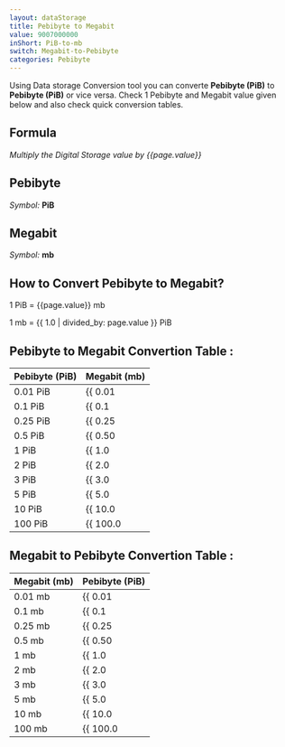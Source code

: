 ```yaml
---
layout: dataStorage
title: Pebibyte to Megabit
value: 9007000000
inShort: PiB-to-mb
switch: Megabit-to-Pebibyte
categories: Pebibyte
---
```


Using Data storage Conversion tool you can converte **Pebibyte (PiB)** to **Pebibyte (PiB)** or vice versa. Check 1 Pebibyte and Megabit value given below and also check quick conversion tables.

## Formula
*Multiply the Digital Storage value by {{page.value}}*

## Pebibyte
*Symbol:* **PiB**

## Megabit
*Symbol:* **mb**

## How to Convert Pebibyte to Megabit?

1 PiB = {{page.value}} mb

1 mb = {{ 1.0 | divided_by: page.value }} PiB


## Pebibyte to Megabit Convertion Table :

| Pebibyte (PiB) | Megabit (mb) |
| ---- | ---- |
| 0.01 PiB | {{ 0.01 | times: page.value }} mb |
| 0.1 PiB | {{ 0.1 | times: page.value }} mb |
| 0.25 PiB | {{ 0.25 | times: page.value }} mb |
| 0.5 PiB | {{ 0.50 | times: page.value }} mb |
| 1 PiB | {{ 1.0 | times: page.value }} mb |
| 2 PiB | {{ 2.0 | times: page.value }} mb |
| 3 PiB | {{ 3.0 | times: page.value }} mb |
| 5 PiB | {{ 5.0 | times: page.value }} mb |
| 10 PiB | {{ 10.0 | times: page.value }} mb |
| 100 PiB | {{ 100.0 | times: page.value }} mb |

## Megabit to Pebibyte Convertion Table :

| Megabit (mb) | Pebibyte (PiB) |
| ---- | ---- |
| 0.01 mb | {{ 0.01 | divided_by: page.value }} PiB |
| 0.1 mb | {{ 0.1 | divided_by: page.value }} PiB |
| 0.25 mb | {{ 0.25 | divided_by: page.value }} PiB |
| 0.5 mb | {{ 0.50 | divided_by: page.value }} PiB |
| 1 mb | {{ 1.0 | divided_by: page.value }} PiB |
| 2 mb | {{ 2.0 | divided_by: page.value }} PiB |
| 3 mb | {{ 3.0 | divided_by: page.value }} PiB |
| 5 mb | {{ 5.0 | divided_by: page.value }} PiB |
| 10 mb | {{ 10.0 | divided_by: page.value }} PiB |
| 100 mb | {{ 100.0 | divided_by: page.value }} PiB |


<script>
document.getElementById('selectInput')[21].selected = true
document.getElementById('selectOutput')[6].selected = true
</script>
